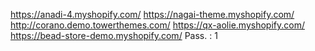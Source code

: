 https://anadi-4.myshopify.com/
https://nagai-theme.myshopify.com/
http://corano.demo.towerthemes.com/
https://qx-aolie.myshopify.com/
https://bead-store-demo.myshopify.com/ Pass. : 1
